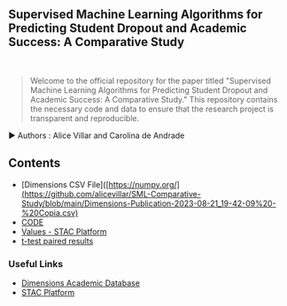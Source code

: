 
<h2>Supervised Machine Learning Algorithms for Predicting Student Dropout and Academic Success: A Comparative Study </h2>

 
 <br> 
 

>  Welcome to the official repository for the paper titled "Supervised Machine Learning Algorithms for Predicting Student Dropout and Academic Success: A Comparative Study." This repository contains the necessary code and data to ensure that the research project is transparent and reproducible.  

:arrow_forward: Authors : Alice Villar and Carolina de Andrade

<!--Quick Start  
[Check out](https://nbviewer.org/github/alicevillar/SML-for-Predicting-Student-Dropout-and-Academic-Success_Comparative-Study/blob/6f524664599ae2bf609f612fae41ea337e7d75f8/ml-algorithms-usage-and-prediction.ipynb) a static version of the notebook with Jupyter NBViewer from the comfort of your web browser.  -->


## Contents 
 
* [Dimensions CSV File]([https://numpy.org/](https://github.com/alicevillar/SML-Comparative-Study/blob/main/Dimensions-Publication-2023-08-21_19-42-09%20-%20Copia.csv)
* [CODE](https://github.com/alicevillar/SML-Comparative-Study/blob/main/SML-Code.ipynb)
* [Values - STAC Platform](https://github.com/alicevillar/SML-Comparative-Study/blob/main/Values_for_STAC_test.csv)
* [t-test paired results](https://github.com/alicevillar/SML-Comparative-Study/blob/main/statistical_test_t_test_paired.png)

### Useful Links
  
  * [Dimensions Academic Database](https://app.dimensions.ai/discover/publication)
  * [STAC Platform](https://tec.citius.usc.es/stac/)

  

 

 
